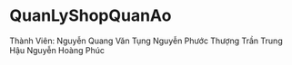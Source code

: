 # QuanLyShopQuanAo
Thành Viên:
Nguyễn Quang Văn Tụng
Nguyễn Phước Thượng
Trần Trung Hậu
Nguyễn Hoàng Phúc
